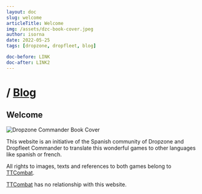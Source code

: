 ```yaml
---
layout: doc
slug: welcome
articleTitle: Welcome
img: /assets/dzc-book-cover.jpeg
author: isorna
date: 2022-05-25
tags: [dropzone, dropfleet, blog]

doc-before: LINK
doc-after: LINK2
---
```


# / [Blog](../)

## Welcome

![Dropzone Commander Book Cover](/assets/dzc-book-cover.jpeg)

This website is an initiative of the Spanish community of Dropzone and Dropfleet Commander to translate this wonderful games to other languages like spanish or french.

All rights to images, texts and references to both games belong to [TTCombat](https://www.ttcombat.com/).

[TTCombat](https://www.ttcombat.com/) has no relationship with this website.
